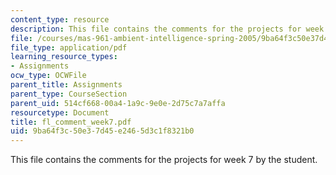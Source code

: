 ```yaml
---
content_type: resource
description: This file contains the comments for the projects for week 7 by the student.
file: /courses/mas-961-ambient-intelligence-spring-2005/9ba64f3c50e37d45e2465d3c1f8321b0_fl_comment_week7.pdf
file_type: application/pdf
learning_resource_types:
- Assignments
ocw_type: OCWFile
parent_title: Assignments
parent_type: CourseSection
parent_uid: 514cf668-00a4-1a9c-9e0e-2d75c7a7affa
resourcetype: Document
title: fl_comment_week7.pdf
uid: 9ba64f3c-50e3-7d45-e246-5d3c1f8321b0
---
```

This file contains the comments for the projects for week 7 by the student.

